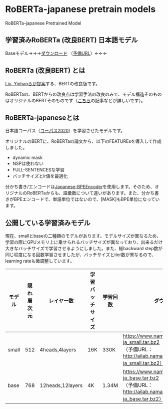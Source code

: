 # RoBERTa-japanese pretrain models


RoBERTa-japanese Pretrained Model



## 学習済みRoBERTa (改良BERT) 日本語モデル



Baseモデル→→→[ダウンロード](https://www.nama.ne.jp/models/RoBERTa-ja_base.tar.bz2) （[予備URL](http://ailab.nama.ne.jp/models/RoBERTa-ja_base.tar.bz2)）←←←



## RoBERTa (改良BERT) とは



[Liu, Yinhanらが提案](https://arxiv.org/abs/1907.11692)する、BERTの改良版です。

RoBERTaの、BERTからの改良点は学習手法の改良のみで、モデル構造そのものはオリジナルのBERTそのものです（[こちら](https://ai-scholar.tech/articles/others/roberta-ai-230)の記事などが詳しいです）。



## RoBERTa-japaneseとは



日本語コーパス（[コーパス2020](https://github.com/tanreinama/gpt2-japanese/blob/master/report/corpus.md)）を学習させたモデルです。

オリジナルのBERTに、RoBERTaの論文から、以下のFEATUREsを導入して作成しました。

- dynamic mask
- NSPは使わない
- FULL-SENTENCESな学習
- バッチサイズとlr値を最適化

分かち書き/エンコードは[Japanese-BPEEncoder](https://github.com/tanreinama/Japanese-BPEEncoder)を使用します。そのため、オリジナルのRoBERTaからも、語彙数について違いがあります。また、分かち書きがBPEエンコードで、単語単位ではないので、[MASK]もBPE単位になっています。



## 公開している学習済みモデル



現在、smallとbaseの二種類のモデルがあります。モデルサイズが異なるため、学習の際にGPUメモリ上に乗せられるバッチサイズが異なっており、出来るだけ大きなバッチサイズで学習させるようにしました。また、総backward step数が同じ程度になる回数学習させましたが、バッチサイズとiter数が異なるので、learning rateも微調整しています。



| モデル | 隠れ層次元 | レイヤー数       | 学習バッチサイズ | 学習回数 | ダウンロードURL                                              |
| ------ | ---------- | ---------------- | ---------------- | -------- | ------------------------------------------------------------ |
| small  | 512        | 4heads,4layers   | 16K              | 330K     | https://www.nama.ne.jp/models/RoBERTa-ja_small.tar.bz2<br />（予備URL：http://ailab.nama.ne.jp/models/RoBERTa-ja_small.tar.bz2） |
| base   | 768        | 12heads,12layers | 4K               | 1.34M    | https://www.nama.ne.jp/models/RoBERTa-ja_base.tar.bz2<br />（予備URL：http://ailab.nama.ne.jp/models/RoBERTa-ja_base.tar.bz2） |

